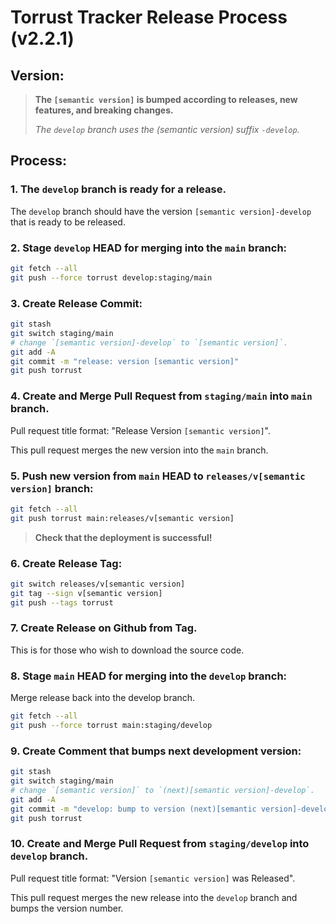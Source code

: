 #  Torrust Tracker Release Process (v2.2.1)

## Version:
> **The `[semantic version]` is bumped according to releases, new features, and breaking changes.**
>
> *The `develop` branch uses the (semantic version) suffix `-develop`.*

## Process:

### 1. The `develop` branch is ready for a release.
The `develop` branch should have the version `[semantic version]-develop` that is ready to be released.

### 2. Stage `develop` HEAD for merging into the `main` branch:

```sh
git fetch --all
git push --force torrust develop:staging/main
```

### 3. Create Release Commit:

```sh
git stash
git switch staging/main
# change `[semantic version]-develop` to `[semantic version]`.
git add -A
git commit -m "release: version [semantic version]"
git push torrust
```

### 4. Create and Merge Pull Request from `staging/main` into `main` branch.

Pull request title format: "Release Version `[semantic version]`".

This pull request merges the new version into the `main` branch.

### 5. Push new version from `main` HEAD to `releases/v[semantic version]` branch:

```sh
git fetch --all
git push torrust main:releases/v[semantic version]
```

> **Check that the deployment is successful!**

### 6. Create Release Tag:

```sh
git switch releases/v[semantic version]
git tag --sign v[semantic version]
git push --tags torrust
```

### 7. Create Release on Github from Tag.
This is for those who wish to download the source code.

### 8. Stage `main` HEAD for merging into the `develop` branch:
Merge release back into the develop branch.

```sh
git fetch --all
git push --force torrust main:staging/develop
```
### 9. Create Comment that bumps next development version:

```sh
git stash
git switch staging/main
# change `[semantic version]` to `(next)[semantic version]-develop`.
git add -A
git commit -m "develop: bump to version (next)[semantic version]-develop"
git push torrust
```

### 10. Create and Merge Pull Request from `staging/develop` into `develop` branch.

Pull request title format: "Version `[semantic version]` was Released".

This pull request merges the new release into the `develop` branch and bumps the version number.
